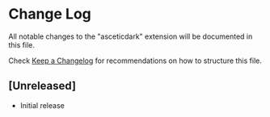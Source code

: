 # Change Log
All notable changes to the "asceticdark" extension will be documented in this file.

Check [Keep a Changelog](http://keepachangelog.com/) for recommendations on how to structure this file.

## [Unreleased]
- Initial release
